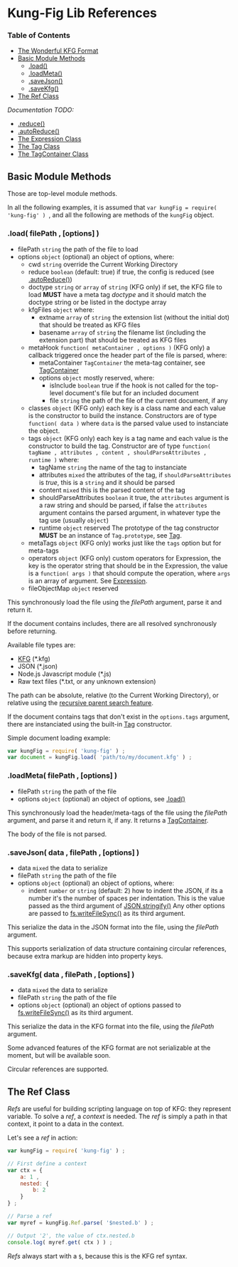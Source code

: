 <a name="ref"></a>
# Kung-Fig Lib References

### Table of Contents

* [The Wonderful KFG Format](https://github.com/cronvel/kung-fig/blob/master/doc/KFG.md)
* [Basic Module Methods](#ref.basic)
	* [.load()](#ref.load)
	* [.loadMeta()](#ref.loadMeta)
	* [.saveJson()](#ref.saveJson)
	* [.saveKfg()](#ref.saveKfg)
* [The Ref Class](#ref.Ref)

*Documentation TODO:*
* [.reduce()](#ref.reduce)
* [.autoReduce()](#ref.autoReduce)
* [The Expression Class](#ref.Expression)
* [The Tag Class](#ref.Tag)
* [The TagContainer Class](#ref.TagContainer)



<a name="ref.basic"></a>
## Basic Module Methods

Those are top-level module methods.

In all the following examples, it is assumed that `var kungFig = require( 'kung-fig' ) `, and all the following
are methods of the `kungFig` object.



<a name="ref.load"></a>
### .load( filePath , [options] )

* filePath `string` the path of the file to load
* options `object` (optional) an object of options, where:
	* cwd `string` override the Current Working Directory
	* reduce `boolean` (default: true) if true, the config is reduced (see [.autoReduce()](#ref.autoReduce))
	* doctype `string` or `array` of `string` (KFG only) if set, the KFG file to load **MUST** have a meta tag *doctype*
	  and it should match the doctype string or be listed in the doctype array
	* kfgFiles `object` where:
		* extname `array` of `string` the extension list (without the initial dot) that should be treated as KFG files
		* basename `array` of `string` the filename list (including the extension part) that should be treated as KFG files
	* metaHook `function( metaContainer , options )` (KFG only) a callback triggered once the header part of the file
	  is parsed, where:
		* metaContainer `TagContainer` the meta-tag container, see [TagContainer](#ref.TagContainer)
		* options `object` mostly reserved, where:
			* isInclude `boolean` true if the hook is not called for the top-level document's file
			  but for an included document
			* file `string` the path of the file of the current document, if any
	* classes `object` (KFG only) each key is a class name and each value is the constructor to build the instance.
	  Constructors are of type `function( data )` where `data` is the parsed value used to instanciate the object.
	* tags `object` (KFG only) each key is a tag name and each value is the constructor to build the tag. Constructor are of
	  type `function( tagName , attributes , content , shouldParseAttributes , runtime )` where:
		* tagName `string` the name of the tag to instanciate
		* attributes `mixed` the attributes of the tag, if `shouldParseAttributes` is *true*, this is a `string` and
		  it should be parsed
		* content `mixed` this is the parsed content of the tag
		* shouldParseAttributes `boolean` it true, the `attributes` argument is a raw string and should be parsed,
		  if false the `attributes` argument contains the parsed argument, in whatever type the tag use (usually `object`)
		* runtime `object` reserved
	  The prototype of the tag constructor **MUST** be an instance of `Tag.prototype`, see [Tag](#ref.Tag).
	* metaTags `object` (KFG only) works just like the `tags` option but for meta-tags
	* operators `object` (KFG only) custom operators for Expression, the key is the operator string that should be
	  in the Expression, the value is a `function( args )` that should compute the operation, where `args` is an array
	  of argument. See [Expression](#ref.Expression).
	* fileObjectMap `object` reserved

This synchronously load the file using the *filePath* argument, parse it and return it.

If the document contains includes, there are all resolved synchronously before returning.

Available file types are:

* [KFG](https://github.com/cronvel/kung-fig/blob/master/doc/KFG.md) (*.kfg)
* JSON (*.json)
* Node.js Javascript module (*.js)
* Raw text files (*.txt, or any unknown extension)

The path can be absolute, relative (to the Current Working Directory), or relative using the
[recursive parent search feature](https://github.com/cronvel/kung-fig/blob/master/doc/KFG.md#ref.includes.recursive-parent-search).

If the document contains tags that don't exist in the `options.tags` argument, there are instanciated using the 
built-in [Tag](#ref.Tag) constructor.

Simple document loading example:

```js
var kungFig = require( 'kung-fig' ) ;
var document = kungFig.load( 'path/to/my/document.kfg' ) ;
```



<a name="ref.loadMeta"></a>
### .loadMeta( filePath , [options] )

* filePath `string` the path of the file
* options `object` (optional) an object of options, see [.load()](#ref.load)

This synchronously load the header/meta-tags of the file using the *filePath* argument, and parse it and return it, if any.
It returns a [TagContainer](#ref.TagContainer).

The body of the file is not parsed.



<a name="ref.saveJson"></a>
### .saveJson( data , filePath , [options] )

* data `mixed` the data to serialize
* filePath `string` the path of the file
* options `object` (optional) an object of options, where:
	* indent `number` or `string` (default: 2) how to indent the JSON, if its a number it's the number of spaces per indentation.
	  This is the value passed as the third argument of
	  [JSON.stringify()](https://developer.mozilla.org/en-US/docs/Web/JavaScript/Reference/Global_Objects/JSON/stringify)
	Any other options are passed to
	[fs.writeFileSync()](https://nodejs.org/dist/latest-v4.x/docs/api/fs.html#fs_fs_writefilesync_file_data_options)
	as its third argument.

This serialize the data in the JSON format into the file, using the *filePath* argument.

This supports serialization of data structure containing circular references, because extra markup are hidden into property keys.



<a name="ref.saveKfg"></a>
### .saveKfg( data , filePath , [options] )

* data `mixed` the data to serialize
* filePath `string` the path of the file
* options `object` (optional) an object of options passed to
	[fs.writeFileSync()](https://nodejs.org/dist/latest-v4.x/docs/api/fs.html#fs_fs_writefilesync_file_data_options)
	as its third argument.

This serialize the data in the KFG format into the file, using the *filePath* argument.

Some advanced features of the KFG format are not serializable at the moment, but will be available soon.

Circular references are supported.



<a name="ref.Ref"></a>
## The Ref Class

*Refs* are useful for building scripting language on top of KFG: they represent variable.
To solve a *ref*, a *context* is needed. The *ref* is simply a path in that context, it point to a data in the context.

Let's see a *ref* in action:

```js
var kungFig = require( 'kung-fig' ) ;

// First define a context
var ctx = {
	a: 1 ,
	nested: {
		b: 2
	}
} ;

// Parse a ref
var myref = kungFig.Ref.parse( '$nested.b' ) ;

// Output '2', the value of ctx.nested.b
console.log( myref.get( ctx ) ) ;
```

*Refs* always start with a `$`, because this is the KFG ref syntax.